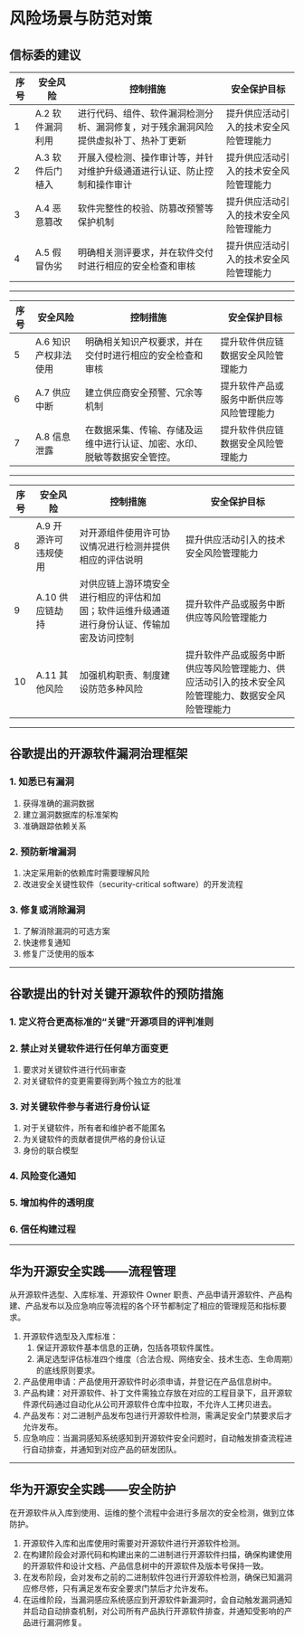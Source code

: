 # 风险场景与防范对策

## 信标委的建议

| 序号 | 安全风险                | 控制措施                                                     | 安全保护目标                                                 |
| ---- | ----------------------- | ------------------------------------------------------------ | ------------------------------------------------------------ |
| 1    | A.2    软件漏洞利用     | 进行代码、组件、软件漏洞检测分析、漏洞修复，对于残余漏洞风险提供虚拟补丁、热补丁更新 | 提升供应活动引入的技术安全风险管理能力                       |
| 2    | A.3    软件后门植入     | 开展入侵检测、操作审计等，并针对维护升级通道进行认证、防止控制和操作审计 | 提升供应活动引入的技术安全风险管理能力                       |
| 3    | A.4    恶意篡改         | 软件完整性的校验、防篡改预警等保护机制                       | 提升供应活动引入的技术安全风险管理能力                       |
| 4    | A.5    假冒伪劣         | 明确相关测评要求，并在软件交付时进行相应的安全检查和审核     | 提升供应活动引入的技术安全风险管理能力                       |

---

| 序号 | 安全风险                | 控制措施                                                     | 安全保护目标                                                 |
| ---- | ----------------------- | ------------------------------------------------------------ | ------------------------------------------------------------ |
| 5    | A.6    知识产权非法使用 | 明确相关知识产权要求，并在交付时进行相应的安全检查和审核     | 提升软件供应链数据安全风险管理能力                           |
| 6    | A.7    供应中断         | 建立供应商安全预警、冗余等机制                               | 提升软件产品或服务中断供应等风险管理能力                     |
| 7    | A.8    信息泄露         | 在数据采集、传输、存储及运维中进行认证、加密、水印、脱敏等数据安全管控。 | 提升软件供应链数据安全风险管理能力                           |

---

| 序号 | 安全风险                | 控制措施                                                     | 安全保护目标                                                 |
| ---- | ----------------------- | ------------------------------------------------------------ | ------------------------------------------------------------ |
| 8    | A.9    开源许可违规使用 | 对开源组件使用许可协议情况进行检测并提供相应的评估说明       | 提升供应活动引入的技术安全风险管理能力                       |
| 9    | A.10    供应链劫持      | 对供应链上游环境安全进行相应的评估和加固；软件运维升级通道进行身份认证、传输加密及访问控制 | 提升软件产品或服务中断供应等风险管理能力                     |
| 10   | A.11    其他风险        | 加强机构职责、制度建设防范多种风险                           | 提升软件产品或服务中断供应等风险管理能力、供应活动引入的技术安全风险管理能力、数据安全风险管理能力 |

---

## 谷歌提出的开源软件漏洞治理框架

### 1. 知悉已有漏洞

1. 获得准确的漏洞数据
2. 建立漏洞数据库的标准架构
3. 准确跟踪依赖关系

### 2. 预防新增漏洞

1. 决定采用新的依赖库时需要理解风险
2. 改进安全关键性软件（security-critical software）的开发流程

### 3.  修复或消除漏洞

1. 了解消除漏洞的可选方案
2. 快速修复通知
3. 修复广泛使用的版本

---

## 谷歌提出的针对关键开源软件的预防措施

### 1. 定义符合更高标准的“关键”开源项目的评判准则
### 2. 禁止对关键软件进行任何单方面变更

1. 要求对关键软件进行代码审查
2. 对关键软件的变更需要得到两个独立方的批准

### 3. 对关键软件参与者进行身份认证

1. 对于关键软件，所有者和维护者不能匿名
2. 为关键软件的贡献者提供严格的身份认证
3. 身份的联合模型

### 4. 风险变化通知
### 5. 增加构件的透明度
### 6. 信任构建过程	

---

## 华为开源安全实践——流程管理

从开源软件选型、入库标准、开源软件 Owner 职责、产品申请开源软件、产品构建、产品发布以及应急响应等流程的各个环节都制定了相应的管理规范和指标要求。

1. 开源软件选型及入库标准：
    1. 保证开源软件基本信息的正确，包括各项软件属性。
    2. 满足选型评估标准四个维度（合法合规、网络安全、技术生态、生命周期）的底线原则要求。
2. 产品使用申请：产品使用开源软件时必须申请，并登记在产品信息树中。
3. 产品构建：对开源软件、补丁文件需独立存放在对应的工程目录下，且开源软件源代码通过自动化从公司开源软件仓库中拉取，不允许人工拷贝进去。
4. 产品发布：对二进制产品发布包进行开源软件检测，需满足安全门禁要求后才允许发布。
5. 应急响应：当漏洞感知系统感知到开源软件安全问题时，自动触发排查流程进行自动排查，并通知到对应产品的研发团队。

---

## 华为开源安全实践——安全防护

在开源软件从入库到使用、运维的整个流程中会进行多层次的安全检测，做到立体防护。

1. 开源软件入库和出库使用时需要对开源软件进行开源软件检测。
2. 在构建阶段会对源代码和构建出来的二进制进行开源软件扫描，确保构建使用的开源软件和设计文档、产品信息树中的开源软件及版本号保持一致。
3. 在发布阶段，会对发布之前的二进制软件包进行开源软件检测，确保已知漏洞应修尽修，只有满足发布安全要求门禁后才允许发布。
4. 在运维阶段，当漏洞感应系统感应到开源软件新漏洞时，会自动触发漏洞通知并启动自动排查机制，对公司所有产品执行开源软件排查，并通知受影响的产品进行漏洞修复。
